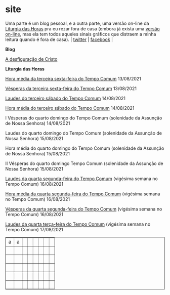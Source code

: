 # site
Uma parte é um blog pessoal, e a outra parte, uma versão on-line da <a href="https://pt.wikipedia.org/wiki/Liturgia_das_Horas">Liturgia das Horas</a> pra eu rezar fora de casa (embora já exista uma <a href="https://liturgiadashoras.online/">versão on-line</a>, mas ela tem todos aqueles sinais 
gráficos que distraem a minha leitura quando é fora de casa). | <a href="https://twitter.com/mrclmlt">twitter</a> | <a href="https://www.facebook.com/mrclmlt">facebook</a> |

<strong>Blog</strong>

<a href="adesfiguracaodecristo.html">A desfiguração de Cristo</a>


<strong>Liturgia das Horas</strong>

<a href="60hrm3sex.html">Hora média da terceira sexta-feira do Tempo Comum</a> 13/08/2021

<a href="61ves3sex.html">Vésperas da terceira sexta-feira do Tempo Comum</a> 13/08/2021


<a href="62lau3sab.html">Laudes do terceiro sábado do Tempo Comum</a> 14/08/2021

<a href="63hrm3sab.html">Hora média do terceiro sábado do Tempo Comum</a> 14/08/2021

I Vésperas do quarto domingo do Tempo Comum (solenidade da Assunção de Nossa Senhora) 14/08/2021


Laudes do quarto domingo do Tempo Comum (solenidade da Assunção de Nossa Senhora) 15/08/2021

Hora média do quarto domingo do Tempo Comum (solenidade da Assunção de Nossa Senhora) 15/08/2021

II Vésperas do quarto domingo Tempo Comum (solenidade da Assunção de Nossa Senhora) 15/08/2021


<a href="68lau4seg.html">Laudes da quarta segunda-feira do Tempo Comum</a> (vigésima semana no Tempo Comum) 16/08/2021

<a href="69hrm4seg.html">Hora média da quarta segunda-feira do Tempo Comum</a> (vigésima semana no Tempo Comum) 16/08/2021

<a href="70ves4seg.html">Vésperas da quarta segunda-feira do Tempo Comum</a> (vigésima semana no Tempo Comum) 16/08/2021


<a href="71lau4ter.html">Laudes da quarta terça-feira do Tempo Comum</a> (vigésima semana no Tempo Comum) 17/08/2021

<table cellspacing="2" cellpadding="2" border="1" width="50%">
<tbody>
<tr>
<td valign="top">a<br>
</td>
<td valign="top">a<br>
</td>
<td valign="top"><br>
</td>
<td valign="top"><br>
</td>
<td valign="top"><br>
</td>
<td valign="top"><br>
</td>
<td valign="top"><br>
</td>
<td valign="top"><br>
</td>
</tr>
<tr>
<td valign="top"><br>
</td>
<td valign="top"><br>
</td>
<td valign="top"><br>
</td>
<td valign="top"><br>
</td>
<td valign="top"><br>
</td>
<td valign="top"><br>
</td>
<td valign="top"><br>
</td>
<td valign="top"><br>
</td>
</tr>
<tr>
<td valign="top"><br>
</td>
<td valign="top"><br>
</td>
<td valign="top"><br>
</td>
<td valign="top"><br>
</td>
<td valign="top"><br>
</td>
<td valign="top"><br>
</td>
<td valign="top"><br>
</td>
<td valign="top"><br>
</td>
</tr>
<tr>
<td valign="top"><br>
</td>
<td valign="top"><br>
</td>
<td valign="top"><br>
</td>
<td valign="top"><br>
</td>
<td valign="top"><br>
</td>
<td valign="top"><br>
</td>
<td valign="top"><br>
</td>
<td valign="top"><br>
</td>
</tr>
<tr>
<td valign="top"><br>
</td>
<td valign="top"><br>
</td>
<td valign="top"><br>
</td>
<td valign="top"><br>
</td>
<td valign="top"><br>
</td>
<td valign="top"><br>
</td>
<td valign="top"><br>
</td>
<td valign="top"><br>
</td>
</tr>
<tr>
<td valign="top"><br>
</td>
<td valign="top"><br>
</td>
<td valign="top"><br>
</td>
<td valign="top"><br>
</td>
<td valign="top"><br>
</td>
<td valign="top"><br>
</td>
<td valign="top"><br>
</td>
<td valign="top"><br>
</td>
</tr>
</tbody>
</table>
